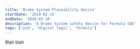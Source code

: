 ```yaml
---
title: 'Brake System Plausibility Device'
startDate: '2019-02-15'
endDate: '2020-03-10'
description: 'A Brake System safety device for Formula SAE'
tags: ['pcb', 'digital logic', 'formula']
---
```


Blah blah
